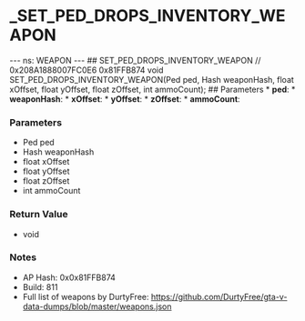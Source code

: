 # _SET_PED_DROPS_INVENTORY_WEAPON

--- ns: WEAPON --- ## SET_PED_DROPS_INVENTORY_WEAPON  // 0x208A1888007FC0E6 0x81FFB874 void SET_PED_DROPS_INVENTORY_WEAPON(Ped ped, Hash weaponHash, float xOffset, float yOffset, float zOffset, int ammoCount);  ## Parameters * **ped**: * **weaponHash**: * **xOffset**: * **yOffset**: * **zOffset**: * **ammoCount**:

### Parameters
* Ped ped
* Hash weaponHash
* float xOffset
* float yOffset
* float zOffset
* int ammoCount

### Return Value
* void

### Notes
* AP Hash: 0x0x81FFB874
* Build: 811
* Full list of weapons by DurtyFree: https://github.com/DurtyFree/gta-v-data-dumps/blob/master/weapons.json

